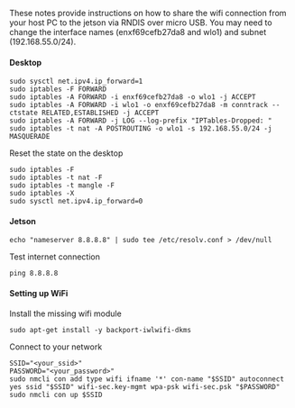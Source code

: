 These notes provide instructions on how to share the wifi connection from your host PC to the jetson via RNDIS over micro USB.
You may need to change the interface names (enxf69cefb27da8 and wlo1) and subnet (192.168.55.0/24).

#### Desktop
```
sudo sysctl net.ipv4.ip_forward=1
sudo iptables -F FORWARD
sudo iptables -A FORWARD -i enxf69cefb27da8 -o wlo1 -j ACCEPT
sudo iptables -A FORWARD -i wlo1 -o enxf69cefb27da8 -m conntrack --ctstate RELATED,ESTABLISHED -j ACCEPT
sudo iptables -A FORWARD -j LOG --log-prefix "IPTables-Dropped: "
sudo iptables -t nat -A POSTROUTING -o wlo1 -s 192.168.55.0/24 -j MASQUERADE
```

Reset the state on the desktop
```
sudo iptables -F
sudo iptables -t nat -F
sudo iptables -t mangle -F
sudo iptables -X
sudo sysctl net.ipv4.ip_forward=0
```

#### Jetson
```
echo "nameserver 8.8.8.8" | sudo tee /etc/resolv.conf > /dev/null
```

Test internet connection
```
ping 8.8.8.8
```

#### Setting up WiFi
Install the missing wifi module
```
sudo apt-get install -y backport-iwlwifi-dkms
```

Connect to your network
```
SSID="<your_ssid>"
PASSWORD="<your_password>"
sudo nmcli con add type wifi ifname '*' con-name "$SSID" autoconnect yes ssid "$SSID" wifi-sec.key-mgmt wpa-psk wifi-sec.psk "$PASSWORD"
sudo nmcli con up $SSID
```